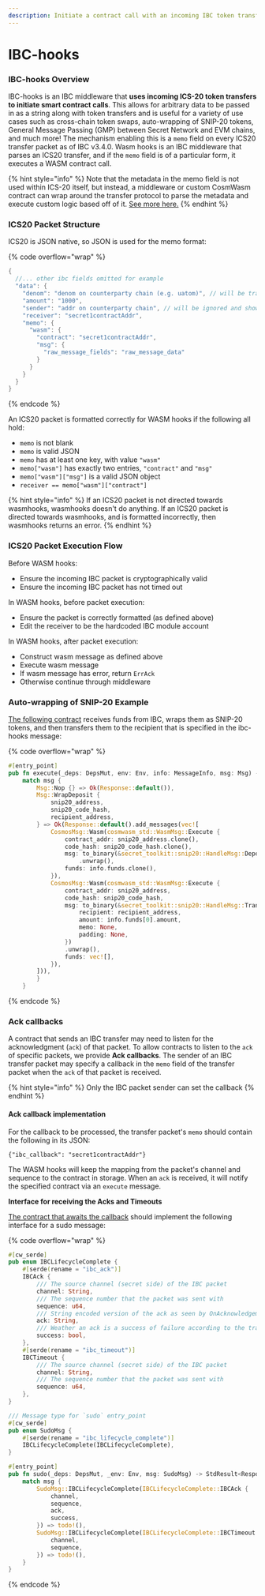 ```yaml
---
description: Initiate a contract call with an incoming IBC token transfer using WASM hooks
---
```


# IBC-hooks

### IBC-hooks Overview

IBC-hooks is an IBC middleware that **uses incoming ICS-20 token transfers to initiate smart contract calls**. This allows for arbitrary data to be passed in as a string along with token transfers and is useful for a variety of use cases such as cross-chain token swaps, auto-wrapping of SNIP-20 tokens, General Message Passing (GMP) between Secret Network and EVM chains, and much more! The mechanism enabling this is a `memo` field on every ICS20 transfer packet as of IBC v3.4.0. Wasm hooks is an IBC middleware that parses an ICS20 transfer, and if the `memo` field is of a particular form, it executes a WASM contract call.

{% hint style="info" %}
Note that the metadata in the memo field is not used within ICS-20 itself, but instead, a middleware or custom CosmWasm contract can wrap around the transfer protocol to parse the metadata and execute custom logic based off of it. [See more here.](https://medium.com/the-interchain-foundation/moving-beyond-simple-token-transfers-d42b2b1dc29b)&#x20;
{% endhint %}

### ICS20 Packet Structure

ICS20 is JSON native, so JSON is used for the memo format:

{% code overflow="wrap" %}
```rust
{
  //... other ibc fields omitted for example
  "data": {
    "denom": "denom on counterparty chain (e.g. uatom)", // will be transformed to the local denom (ibc/...)
    "amount": "1000",
    "sender": "addr on counterparty chain", // will be ignored and shown to the contract as a null sender (cannot be verifed over IBC)
    "receiver": "secret1contractAddr",
    "memo": {
      "wasm": {
        "contract": "secret1contractAddr",
        "msg": {
          "raw_message_fields": "raw_message_data"
        }
      }
    }
  }
}
```
{% endcode %}

An ICS20 packet is formatted correctly for WASM hooks if the following all hold:

* `memo` is not blank
* `memo` is valid JSON
* `memo` has at least one key, with value `"wasm"`
* `memo["wasm"]` has exactly two entries, `"contract"` and `"msg"`
* `memo["wasm"]["msg"]` is a valid JSON object
* `receiver == memo["wasm"]["contract"]`

{% hint style="info" %}
If an ICS20 packet is not directed towards wasmhooks, wasmhooks doesn't do anything. If an ICS20 packet is directed towards wasmhooks, and is formatted incorrectly, then wasmhooks returns an error.
{% endhint %}

### ICS20 Packet Execution Flow

Before WASM hooks:

* Ensure the incoming IBC packet is cryptographically valid
* Ensure the incoming IBC packet has not timed out

In WASM hooks, before packet execution:

* Ensure the packet is correctly formatted (as defined above)
* Edit the receiver to be the hardcoded IBC module account

In WASM hooks, after packet execution:

* Construct wasm message as defined above
* Execute wasm message
* If wasm message has error, return `ErrAck`
* Otherwise continue through middleware

### Auto-wrapping of SNIP-20 Example

[The following contract](https://github.com/scrtlabs/secret.js/blob/e6919420e1650c1a37ff188743b2e6bb33a93823/test/ibc-hooks-contract/src/contract.rs#L22-L46) receives funds from IBC, wraps them as SNIP-20 tokens, and then transfers them to the recipient that is specified in the ibc-hooks message:

{% code overflow="wrap" %}
```rust
#[entry_point]
pub fn execute(_deps: DepsMut, env: Env, info: MessageInfo, msg: Msg) -> StdResult<Response> {
    match msg {
        Msg::Nop {} => Ok(Response::default()),
        Msg::WrapDeposit {
            snip20_address,
            snip20_code_hash,
            recipient_address,
        } => Ok(Response::default().add_messages(vec![
            CosmosMsg::Wasm(cosmwasm_std::WasmMsg::Execute {
                contract_addr: snip20_address.clone(),
                code_hash: snip20_code_hash.clone(),
                msg: to_binary(&secret_toolkit::snip20::HandleMsg::Deposit { padding: None })
                    .unwrap(),
                funds: info.funds.clone(),
            }),
            CosmosMsg::Wasm(cosmwasm_std::WasmMsg::Execute {
                contract_addr: snip20_address,
                code_hash: snip20_code_hash,
                msg: to_binary(&secret_toolkit::snip20::HandleMsg::Transfer {
                    recipient: recipient_address,
                    amount: info.funds[0].amount,
                    memo: None,
                    padding: None,
                })
                .unwrap(),
                funds: vec![],
            }),
        ])),
        }
    }
```
{% endcode %}

### Ack callbacks

A contract that sends an IBC transfer may need to listen for the acknowledgment (`ack`) of that packet. To allow contracts to listen to the `ack` of specific packets, we provide **Ack callbacks**. The sender of an IBC transfer packet may specify a callback in the `memo` field of the transfer packet when the `ack` of that packet is received.

{% hint style="info" %}
Only the IBC packet sender can set the callback
{% endhint %}

#### Ack callback implementation

For the callback to be processed, the transfer packet's `memo` should contain the following in its JSON:

`{"ibc_callback": "secret1contractAddr"}`

The WASM hooks will keep the mapping from the packet's channel and sequence to the contract in storage. When an `ack` is received, it will notify the specified contract via an `execute` message.

**Interface for receiving the Acks and Timeouts**

[The contract that awaits the callback](https://github.com/scrtlabs/secret.js/blob/e6919420e1650c1a37ff188743b2e6bb33a93823/test/ibc-hooks-contract/src/contract.rs#L66C10-L66C10) should implement the following interface for a sudo message:

{% code overflow="wrap" %}
```rust
#[cw_serde]
pub enum IBCLifecycleComplete {
    #[serde(rename = "ibc_ack")]
    IBCAck {
        /// The source channel (secret side) of the IBC packet
        channel: String,
        /// The sequence number that the packet was sent with
        sequence: u64,
        /// String encoded version of the ack as seen by OnAcknowledgementPacket(..)
        ack: String,
        /// Weather an ack is a success of failure according to the transfer spec
        success: bool,
    },
    #[serde(rename = "ibc_timeout")]
    IBCTimeout {
        /// The source channel (secret side) of the IBC packet
        channel: String,
        /// The sequence number that the packet was sent with
        sequence: u64,
    },
}

/// Message type for `sudo` entry_point
#[cw_serde]
pub enum SudoMsg {
    #[serde(rename = "ibc_lifecycle_complete")]
    IBCLifecycleComplete(IBCLifecycleComplete),
}

#[entry_point]
pub fn sudo(_deps: DepsMut, _env: Env, msg: SudoMsg) -> StdResult<Response> {
    match msg {
        SudoMsg::IBCLifecycleComplete(IBCLifecycleComplete::IBCAck {
            channel,
            sequence,
            ack,
            success,
        }) => todo!(),
        SudoMsg::IBCLifecycleComplete(IBCLifecycleComplete::IBCTimeout {
            channel,
            sequence,
        }) => todo!(),
    }
}
```
{% endcode %}
